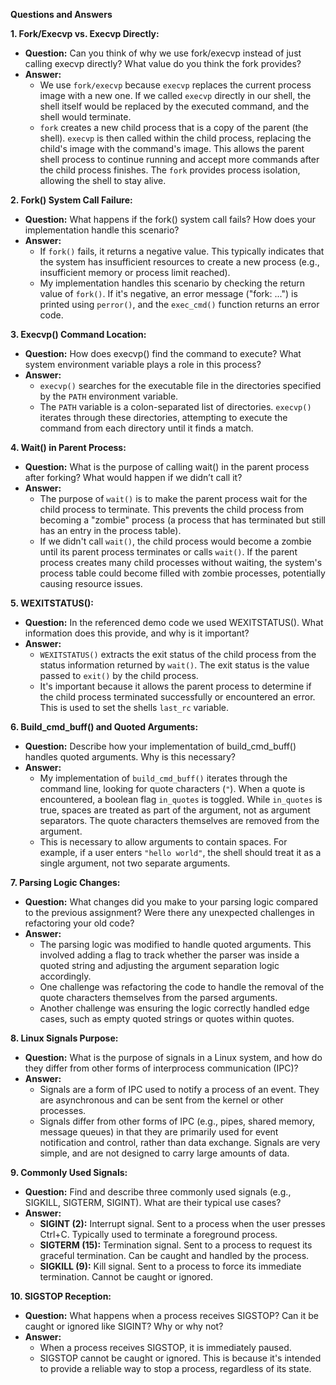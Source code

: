 **Questions and Answers**

**1. Fork/Execvp vs. Execvp Directly:**

* **Question:** Can you think of why we use fork/execvp instead of just calling execvp directly? What value do you think the fork provides?
* **Answer:**
    * We use `fork/execvp` because `execvp` replaces the current process image with a new one. If we called `execvp` directly in our shell, the shell itself would be replaced by the executed command, and the shell would terminate.
    * `fork` creates a new child process that is a copy of the parent (the shell). `execvp` is then called within the child process, replacing the child's image with the command's image. This allows the parent shell process to continue running and accept more commands after the child process finishes. The `fork` provides process isolation, allowing the shell to stay alive.

**2. Fork() System Call Failure:**

* **Question:** What happens if the fork() system call fails? How does your implementation handle this scenario?
* **Answer:**
    * If `fork()` fails, it returns a negative value. This typically indicates that the system has insufficient resources to create a new process (e.g., insufficient memory or process limit reached).
    * My implementation handles this scenario by checking the return value of `fork()`. If it's negative, an error message ("fork: ...") is printed using `perror()`, and the `exec_cmd()` function returns an error code.

**3. Execvp() Command Location:**

* **Question:** How does execvp() find the command to execute? What system environment variable plays a role in this process?
* **Answer:**
    * `execvp()` searches for the executable file in the directories specified by the `PATH` environment variable.
    * The `PATH` variable is a colon-separated list of directories. `execvp()` iterates through these directories, attempting to execute the command from each directory until it finds a match.

**4. Wait() in Parent Process:**

* **Question:** What is the purpose of calling wait() in the parent process after forking? What would happen if we didn’t call it?
* **Answer:**
    * The purpose of `wait()` is to make the parent process wait for the child process to terminate. This prevents the child process from becoming a "zombie" process (a process that has terminated but still has an entry in the process table).
    * If we didn't call `wait()`, the child process would become a zombie until its parent process terminates or calls `wait()`. If the parent process creates many child processes without waiting, the system's process table could become filled with zombie processes, potentially causing resource issues.

**5. WEXITSTATUS():**

* **Question:** In the referenced demo code we used WEXITSTATUS(). What information does this provide, and why is it important?
* **Answer:**
    * `WEXITSTATUS()` extracts the exit status of the child process from the status information returned by `wait()`. The exit status is the value passed to `exit()` by the child process.
    * It's important because it allows the parent process to determine if the child process terminated successfully or encountered an error. This is used to set the shells `last_rc` variable.

**6. Build_cmd_buff() and Quoted Arguments:**

* **Question:** Describe how your implementation of build_cmd_buff() handles quoted arguments. Why is this necessary?
* **Answer:**
    * My implementation of `build_cmd_buff()` iterates through the command line, looking for quote characters (`"`). When a quote is encountered, a boolean flag `in_quotes` is toggled. While `in_quotes` is true, spaces are treated as part of the argument, not as argument separators. The quote characters themselves are removed from the argument.
    * This is necessary to allow arguments to contain spaces. For example, if a user enters `"hello world"`, the shell should treat it as a single argument, not two separate arguments.

**7. Parsing Logic Changes:**

* **Question:** What changes did you make to your parsing logic compared to the previous assignment? Were there any unexpected challenges in refactoring your old code?
* **Answer:**
    * The parsing logic was modified to handle quoted arguments. This involved adding a flag to track whether the parser was inside a quoted string and adjusting the argument separation logic accordingly.
    * One challenge was refactoring the code to handle the removal of the quote characters themselves from the parsed arguments.
    * Another challenge was ensuring the logic correctly handled edge cases, such as empty quoted strings or quotes within quotes.

**8. Linux Signals Purpose:**

* **Question:** What is the purpose of signals in a Linux system, and how do they differ from other forms of interprocess communication (IPC)?
* **Answer:**
    * Signals are a form of IPC used to notify a process of an event. They are asynchronous and can be sent from the kernel or other processes.
    * Signals differ from other forms of IPC (e.g., pipes, shared memory, message queues) in that they are primarily used for event notification and control, rather than data exchange. Signals are very simple, and are not designed to carry large amounts of data.

**9. Commonly Used Signals:**

* **Question:** Find and describe three commonly used signals (e.g., SIGKILL, SIGTERM, SIGINT). What are their typical use cases?
* **Answer:**
    * **SIGINT (2):** Interrupt signal. Sent to a process when the user presses Ctrl+C. Typically used to terminate a foreground process.
    * **SIGTERM (15):** Termination signal. Sent to a process to request its graceful termination. Can be caught and handled by the process.
    * **SIGKILL (9):** Kill signal. Sent to a process to force its immediate termination. Cannot be caught or ignored.

**10. SIGSTOP Reception:**

* **Question:** What happens when a process receives SIGSTOP? Can it be caught or ignored like SIGINT? Why or why not?
* **Answer:**
    * When a process receives SIGSTOP, it is immediately paused.
    * SIGSTOP cannot be caught or ignored. This is because it's intended to provide a reliable way to stop a process, regardless of its state.